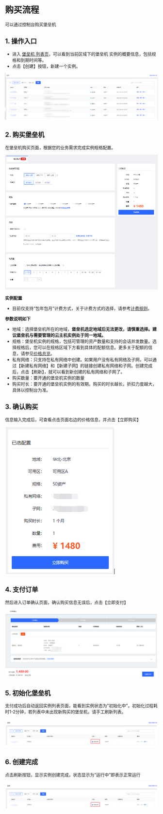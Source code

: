 # 购买流程 
可以通过控制台购买堡垒机


## 1. 操作入口
- 进入 [堡垒机 列表页](https://bastion-console.jdcloud.com/list)，可以看到当前区域下的堡垒机 实例的概要信息，包括规格和到期时间等。
- 点击【创建】按钮，新建一个实例。

![](/image/Bastion/Instance-List.png) 
   
## 2. 购买堡垒机
在堡垒机购买页面，根据您的业务需求完成实例规格配置。

![](/image/Bastion/Instance-List1.png) 

**实例配置**

- 目前仅支持“包年包月”计费方式，关于计费方式的选择，请参考[计费规则](./Billing-Rules.md)。

**参数说明如下**

- 地域：选择堡垒机所在的地域，**堡垒机选定地域后无法更改，请慎重选择。建议堡垒机与需要管理的云主机实例处于同一地域。**
- 规格：堡垒机实例的规格，包括可管理的资产数量和支持的会话并发数量。选择规格后，您可以在规格区域下方看到具体的配额信息。更多关于配额的信息，请参见[价格总览](./Price-Overview.md)。
- 私有网络：只支持在私有网络中创建。如果用户没有私有网络及子网，可以通过【新建私有网络】和【新建子网】的链接创建私有网络和子网。创建完成后，点击【刷新】，就可以看到新创建的私有网络和子网了。
- 购买数量：要开通的堡垒机实例的数量
- 购买时长：要开通的堡垒机实例的有效期。购买的时长越长，折扣力度越大，具体以控制台为准。

## 3. 确认购买
信息输入完成后，可查看点击页面右边的价格信息，并点击【立即购买】

![](/image/Bastion/Create-Instance-1.png) 

## 4. 支付订单
然后进入订单确认页面，确认购买信息无误后，点击【立即支付】

![](/image/Bastion/Create-Instance-2.png) 

## 5. 初始化堡垒机
支付成功后自动返回实例列表页面，能看到实例状态为"初始化中"。初始化过程耗时1-2分钟，若列表中未出现新购买的堡垒机，请手工刷新列表。

![](/image/Bastion/Create-Instance-3.png) 

## 6. 创建完成
点击刷新按钮，显示实例创建完成，状态显示为“运行中”即表示正常运行

![](/image/Bastion/Create-Instance-3.png) 


